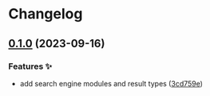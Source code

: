 # Changelog

## [0.1.0](https://github.com/hbstack/theme-start/compare/engines/google-v0.0.1...engines/google/v0.1.0) (2023-09-16)


### Features ✨

* add search engine modules and result types ([3cd759e](https://github.com/hbstack/theme-start/commit/3cd759e9e54a76485517aa84f4b81c1e2c66d89d))
